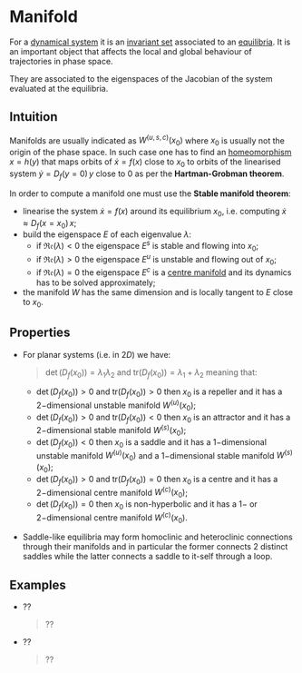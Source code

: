 # Manifold
For a [dynamical system](DynamicalSystem.md) it is an [invariant set](InvariantSet.md) associated to an [equilibria](Equilibrium.md). It is an important object that affects the local and global behaviour of trajectories in phase space.

They are associated to the eigenspaces of the Jacobian of the system evaluated at the equilibria.

## Intuition
Manifolds are usually indicated as $W^{(u,s,c)}(x_0)$ where $x_0$ is usually not the origin of the phase space.
In such case one has to find an [homeomorphism](Homeomorphism.md) $x = h(y)$ that maps orbits of $\dot{x}=f(x)$ close to $x_0$ to orbits of the linearised system $\dot{y}=D_{f}(y=0)\,y$ close to $0$ as per the __Hartman-Grobman theorem__.


In order to compute a manifold one must use the __Stable manifold theorem__:
- linearise the system $\dot{x}=f(x)$ around its equilibrium $x_0$, i.e. computing $\dot{x}\approx D_{f}(x=x_0)\,x$;
- build the eigenspace $E$ of each eigenvalue $\lambda$:
  - if $\mathfrak{Re}(\lambda)<0$ the eigenspace $E^s$ is stable and flowing into $x_0$;
  - if $\mathfrak{Re}(\lambda)>0$ the eigenspace $E^u$ is unstable and flowing out of $x_0$;
  - if $\mathfrak{Re}(\lambda)=0$ the eigenspace $E^c$ is a [centre manifold](CentreManifold.md) and its dynamics has to be solved approximately; 
- the manifold $W$ has the same dimension and is locally tangent to $E$ close to $x_0$.

## Properties
* For planar systems (i.e. in $2D$) we have: 
  > $\det(D_f(x_0))=\lambda_1\lambda_2$ and $\text{tr}(D_f(x_0))=\lambda_1+\lambda_2$ meaning that:
    - $\det(D_f(x_0))>0$ and $\text{tr}(D_f(x_0))>0$ then $x_0$ is a repeller and it has a $2-$dimensional unstable manifold $W^{(u)}(x_0)$;
    - $\det(D_f(x_0))>0$ and $\text{tr}(D_f(x_0))<0$ then $x_0$ is an attractor and it has a $2-$dimensional stable manifold $W^{(s)}(x_0)$;
    - $\det(D_f(x_0))<0$ then $x_0$ is a saddle and it has a $1-$dimensional unstable manifold $W^{(u)}(x_0)$ and a $1-$dimensional stable manifold $W^{(s)}(x_0)$;
    - $\det(D_f(x_0))>0$ and $\text{tr}(D_f(x_0))=0$ then $x_0$ is a centre and it has a $2-$dimensional centre manifold $W^{(c)}(x_0)$;
    - $\det(D_f(x_0))=0$ then $x_0$ is non-hyperbolic and it has a $1-$ or $2-$dimensional centre manifold $W^{(c)}(x_0)$.

* Saddle-like equilibria may form homoclinic and heteroclinic connections through their manifolds and in particular the former connects $2$ distinct saddles while the latter connects a saddle to it-self through a loop. 

## Examples
* ??
  > ??
* ??
  > ??
